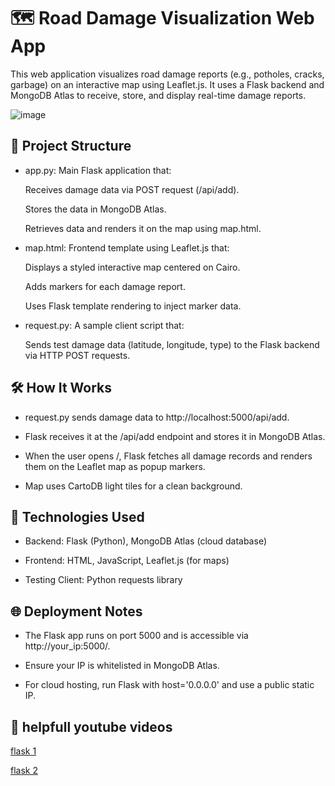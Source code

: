 # 🗺️ Road Damage Visualization Web App
This web application visualizes road damage reports (e.g., potholes, cracks, garbage) on an interactive map using Leaflet.js. It uses a Flask backend and MongoDB Atlas to receive, store, and display real-time damage reports.

![image](https://github.com/user-attachments/assets/7e5c1613-7023-4f60-ac9b-e1bf1a12051b)


## 📂 Project Structure
- app.py: Main Flask application that:

  Receives damage data via POST request (/api/add).

  Stores the data in MongoDB Atlas.

  Retrieves data and renders it on the map using map.html.

- map.html: Frontend template using Leaflet.js that:

  Displays a styled interactive map centered on Cairo.

  Adds markers for each damage report.

  Uses Flask template rendering to inject marker data.

- request.py: A sample client script that:

  Sends test damage data (latitude, longitude, type) to the Flask backend via HTTP POST requests.

## 🛠️ How It Works
- request.py sends damage data to http://localhost:5000/api/add.

- Flask receives it at the /api/add endpoint and stores it in MongoDB Atlas.

- When the user opens /, Flask fetches all damage records and renders them on the Leaflet map as popup markers.

- Map uses CartoDB light tiles for a clean background.

## 🔧 Technologies Used
- Backend: Flask (Python), MongoDB Atlas (cloud database)

- Frontend: HTML, JavaScript, Leaflet.js (for maps)

- Testing Client: Python requests library

## 🌐 Deployment Notes
- The Flask app runs on port 5000 and is accessible via http://your_ip:5000/.

- Ensure your IP is whitelisted in MongoDB Atlas.

- For cloud hosting, run Flask with host='0.0.0.0' and use a public static IP.
  
## 🎥 helpfull youtube videos

[flask 1](https://youtu.be/Ze_lPWFQmXI?si=46FioDt0Q-AQt8i1)

[flask 2](https://youtu.be/07qgoQngK2Q?si=TSSNi-Frq_0fFoNR)
